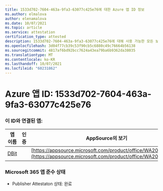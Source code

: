 ```yaml
---
title: 1533d702-7604-463a-9fa3-63077c425e76에 대한 Azure 앱 ID 정보
ms.author: elmalova
author: elenamalova
ms.date: 10/07/2021
ms.topic: article
ms.service: attestation
certification_type: attested
description: 1533d702-7604-463a-9fa3-63077c425e76에 대해 사용 가능한 모든 보안 및 규정 준수 정보입니다.
ms.openlocfilehash: 3d04f77cb39c53f90cb5c6880c49c76664b56138
ms.sourcegitcommit: 4817af6bd92bcc7624a43ea79ba6b9362da38035
ms.translationtype: MT
ms.contentlocale: ko-KR
ms.lasthandoff: 10/07/2021
ms.locfileid: "60231862"
---
```

# <a name="azure-app-id-1533d702-7604-463a-9fa3-63077c425e76"></a>Azure 앱 ID: 1533d702-7604-463a-9fa3-63077c425e76


### <a name="apps-associated-with-this-id"></a>이 ID와 연결된 앱:
| **앱 이름** | **인증** | **AppSource의 보기** |
|--------------|---------------|-----------------------|
| [DBit](https://docs.microsoft.com/microsoft-365-app-certification/forward/WA200001536) |  | [https://appsource.microsoft.com/product/office/WA200001536](https://appsource.microsoft.com/product/office/WA200001536) |

### <a name="microsoft-365-app-compliance-status"></a>Microsoft 365 앱 준수 상태
- Publisher Attestaton 상태: 완료
